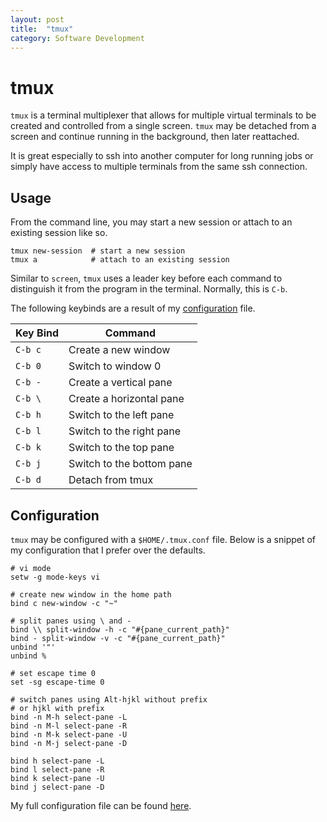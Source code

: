 ```yaml
---
layout: post
title:  "tmux"
category: Software Development
---
```


# tmux
`tmux` is a terminal multiplexer that allows for multiple virtual
terminals to be created and controlled from a single screen. `tmux` may
be detached from a screen and continue running in the background, then
later reattached.

It is great especially to ssh into another computer for long running jobs
or simply have access to multiple terminals from the same ssh connection.

## Usage
From the command line, you may start a new session or attach to an
existing session like so.

```
tmux new-session  # start a new session
tmux a            # attach to an existing session
```

Similar to `screen`, `tmux` uses a leader key before each command to
distinguish it from the program in the terminal. Normally, this is `C-b`.

The following keybinds are a result of my [configuration](#configuration) file.

| Key Bind | Command |
| -------- | ------- |
| `C-b c`  | Create a new window |
| `C-b 0`  | Switch to window 0 |
| `C-b -`  | Create a vertical pane |
| `C-b \`  | Create a horizontal pane |
| `C-b h`  | Switch to the left pane |
| `C-b l`  | Switch to the right pane |
| `C-b k`  | Switch to the top pane |
| `C-b j`  | Switch to the bottom pane |
| `C-b d`  | Detach from tmux |

## Configuration
`tmux` may be configured with a `$HOME/.tmux.conf` file. Below is a
snippet of my configuration that I prefer over the defaults.

```
# vi mode
setw -g mode-keys vi

# create new window in the home path
bind c new-window -c "~"

# split panes using \ and -
bind \\ split-window -h -c "#{pane_current_path}"
bind - split-window -v -c "#{pane_current_path}"
unbind '"'
unbind %

# set escape time 0
set -sg escape-time 0

# switch panes using Alt-hjkl without prefix
# or hjkl with prefix
bind -n M-h select-pane -L
bind -n M-l select-pane -R
bind -n M-k select-pane -U
bind -n M-j select-pane -D

bind h select-pane -L
bind l select-pane -R
bind k select-pane -U
bind j select-pane -D
```

My full configuration file can be found
[here](https://github.com/mcastorina/dotfiles/blob/master/common/.tmux.conf).
